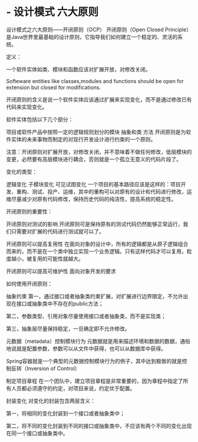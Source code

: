 # - 设计模式 六大原则

设计模式之六大原则——开闭原则（OCP）
开闭原则（Open Closed Principle）是Java世界里最基础的设计原则，它指导我们如何建立一个稳定的、灵活的系统。

 

定义：

一个软件实体如类、模块和函数应该对扩展开放，对修改关闭。

Softeware entities like classes,modules and functions should be open for extension but closed for modifications.

 

开闭原则的含义是说一个软件实体应该通过扩展来实现变化，而不是通过修改已有代码来实现变化。

软件实体包括以下几个部分：

项目或软件产品中按照一定的逻辑规则划分的模块
抽象和类
方法
开闭原则是为软件实体的未来事物而制定的对现行开发设计进行约束的一个原则。

 

注意：开闭原则对扩展开放，对修改关闭，并不意味着不做任何修改，低层模块的变更，必然要有高层模块进行耦合，否则就是一个孤立无意义的代码片段了。

 

变化的类型：

逻辑变化
子模块变化
可见试图变化
一个项目的基本路径应该是这样的：项目开发、重构、测试、投产、运维，其中的重构可以对原有的设计和代码进行修改，运维尽量减少对原有代码修改，保持历史代码的纯洁性，提高系统的稳定性。

 

开闭原则的重要性：

开闭原则对测试的影响
开闭原则可是保持原有的测试代码仍然能够正常运行，我们只需要对扩展的代码进行测试就可以了。

开闭原则可以提高复用性
在面向对象的设计中，所有的逻辑都是从原子逻辑组合而来的，而不是在一个类中独立实现一个业务逻辑。只有这样代码才可以复用，粒度越小，被复用的可能性就越大。

开闭原则可以提高可维护性
面向对象开发的要求
 

如何使用开闭原则：

抽象约束
第一，通过接口或者抽象类约束扩展，对扩展进行边界限定，不允许出现在接口或抽象类中不存在的public方法；

第二，参数类型、引用对象尽量使用接口或者抽象类，而不是实现类；

第三，抽象层尽量保持稳定，一旦确定即不允许修改。

元数据（metadata）控制模块行为
元数据就是用来描述环境和数据的数据，通俗地说就是配置参数，参数可以从文件中获得，也可以从数据库中获得。

Spring容器就是一个典型的元数据控制模块行为的例子，其中达到极致的就是控制反转（Inversion of Control）

制定项目章程
在一个团队中，建立项目章程是非常重要的，因为章程中指定了所有人员都必须遵守的约定，对项目来说，约定优于配置。

封装变化
对变化的封装包含两层含义：

第一，将相同的变化封装到一个接口或者抽象类中；

第二，将不同的变化封装到不同的接口或抽象类中，不应该有两个不同的变化出现在同一个接口或抽象类中。
